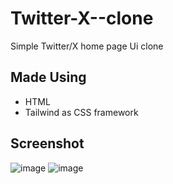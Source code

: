 # Twitter-X--clone
Simple Twitter/X home page Ui clone

## Made Using
- HTML
- Tailwind as CSS framework

## Screenshot
![image](https://github.com/subhranil1101/Twitter-X--clone/assets/92681321/6afa067f-7c71-49b7-ab34-06d9a89918ea)
![image](https://github.com/subhranil1101/Twitter-X--clone/assets/92681321/6053645c-66fd-4c48-9c43-2a5b91dde988)

